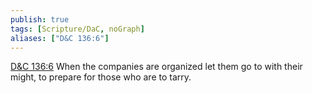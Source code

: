 ```yaml
---
publish: true
tags: [Scripture/DaC, noGraph]
aliases: ["D&C 136:6"]
---
```

[D&C 136:6](https://churchofjesuschrist.org/study/scriptures/dc-testament/dc/136?lang=eng&id=p6#p6) When the companies are organized let them go to with their might, to prepare for those who are to tarry.
